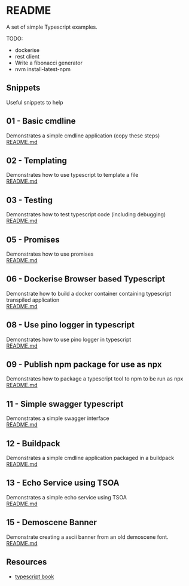 # README

A set of simple Typescript examples.

TODO:

* dockerise
* rest client
* Write a fibonacci generator
* nvm install-latest-npm

## Snippets

Useful snippets to help

## 01 - Basic cmdline

Demonstrates a simple cmdline application (copy these steps)  
[README.md](./01_basic_cmdline/README.md)  

## 02 - Templating

Demonstrates how to use typescript to template a file  
[README.md](./02_templating/README.md)  

## 03 - Testing

Demonstrates how to test typescript code (including debugging)  
[README.md](./03_jest_testing/README.md)  

## 05 - Promises

Demonstrates how to use promises  
[README.md](./05_promises/README.md)  

## 06 - Dockerise Browser based Typescript

Demonstrate how to build a docker container containing typescript transpiled application  
[README.md](./06_dockerise_browser_typescript/README.md)  

## 08 - Use pino logger in typescript

Demonstrates how to use pino logger in typescript  
[README.md](./08_pino_logger/README.md)  

## 09 - Publish npm package for use as npx

Demonstrates how to package a typescript tool to npm to be run as npx  
[README.md](./09_shell_mandelbrot/README.md)  

## 11 - Simple swagger typescript

Demonstrates a simple swagger interface  
[README.md](./11_simple_swagger/README.md)

## 12 - Buildpack

Demonstrates a simple cmdline application packaged in a buildpack  
[README.md](./12_buildpack/README.md)

## 13 - Echo Service using TSOA

Demonstrates a simple echo service using TSOA  
[README.md](./13_echo_service/README.md)

## 15 - Demoscene Banner

Demonstrate creating a ascii banner from an old demoscene font.  
[README.md](./15_demoscene_banner/README.md)

## Resources

* [typescript book](https://basarat.gitbook.io/typescript/)  
